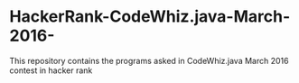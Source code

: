 # HackerRank-CodeWhiz.java-March-2016-
This repository  contains the programs asked in CodeWhiz.java March 2016  contest in hacker rank

